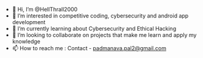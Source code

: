 - 👋 Hi, I’m @HellThrall2000
- 👀 I’m interested in competitive coding, cybersecurity and android app development
- 🌱 I’m currently learning about Cybersecurity and Ethical Hacking
- 💞️ I’m looking to collaborate on projects that make me learn and apply my knowledge
- 📫 How to reach me : Contact - padmanava.pal2@gmail.com

<!---
HellThrall2000/HellThrall2000 is a ✨ special ✨ repository because its `README.md` (this file) appears on your GitHub profile.
You can click the Preview link to take a look at your changes.
--->
